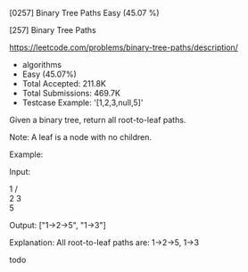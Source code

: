 [0257] Binary Tree Paths                                            Easy   (45.07 %)

<!--front-->	
[257] Binary Tree Paths  

https://leetcode.com/problems/binary-tree-paths/description/

* algorithms
* Easy (45.07%)
* Total Accepted:    211.8K
* Total Submissions: 469.7K
* Testcase Example:  '[1,2,3,null,5]'

Given a binary tree, return all root-to-leaf paths.

Note: A leaf is a node with no children.

Example:


Input:

   1
 /   \
2     3
 \
  5

Output: ["1->2->5", "1->3"]

Explanation: All root-to-leaf paths are: 1->2->5, 1->3


<!--back-->
todo
